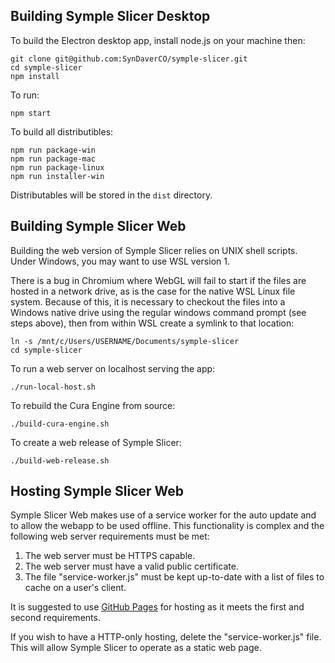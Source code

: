 Building Symple Slicer Desktop
------------------------------

To build the Electron desktop app, install node.js on your machine then:

```
git clone git@github.com:SynDaverCO/symple-slicer.git
cd symple-slicer
npm install
```

To run:

```
npm start
```

To build all distributibles:

```
npm run package-win
npm run package-mac
npm run package-linux
npm run installer-win
```

Distributables will be stored in the `dist` directory.


Building Symple Slicer Web
--------------------------

Building the web version of Symple Slicer relies on UNIX shell
scripts. Under Windows, you may want to use WSL version 1.

There is a bug in Chromium where WebGL will fail to start
if the files are hosted in a network drive, as is the case
for the native WSL Linux file system. Because of this, it is
necessary to checkout the files into a Windows native drive
using the regular windows command prompt (see steps above),
then from within WSL create a symlink to that location:

```
ln -s /mnt/c/Users/USERNAME/Documents/symple-slicer
cd symple-slicer
```

To run a web server on localhost serving the app:

```
./run-local-host.sh
```

To rebuild the Cura Engine from source:

```
./build-cura-engine.sh
```

To create a web release of Symple Slicer:

```
./build-web-release.sh
```

Hosting Symple Slicer Web
-------------------------

Symple Slicer Web makes use of a service worker for the auto update and to allow the webapp to be used offline.
This functionality is complex and the following web server requirements must be met:

  1) The web server must be HTTPS capable.
  2) The web server must have a valid public certificate.
  3) The file "service-worker.js" must be kept up-to-date with a list of files to cache on a user's client.

It is suggested to use [GitHub Pages] for hosting as it meets the first and second requirements.

If you wish to have a HTTP-only hosting, delete the "service-worker.js" file. This will allow Symple Slicer
to operate as a static web page.

[GitHub Pages]: https://pages.github.com/
